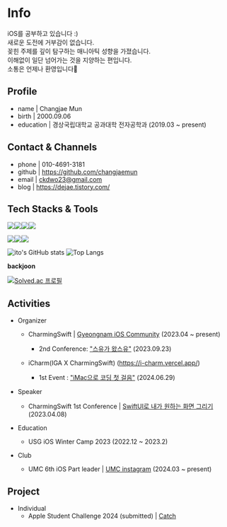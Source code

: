 # Info
iOS를 공부하고 있습니다 :)   
새로운 도전에 거부감이 없습니다.   
꽂힌 주제를 깊이 탐구하는 매니아틱 성향을 가졌습니다.   
이해없이 일단 넘어가는 것을 지양하는 편입니다.   
소통은 언제나 환영입니다🤗
<!--
**changjaemun/changjaemun** is a ✨ _special_ ✨ repository because its `README.md` (this file) appears on your GitHub profile.

Here are some ideas to get you started:

- 🔭 I’m currently working on ...
- 🌱 I’m currently learning ...
- 👯 I’m looking to collaborate on ...
- 🤔 I’m looking for help with ...
- 💬 Ask me about ...
- 📫 How to reach me: ...
- 😄 Pronouns: ...
- ⚡ Fun fact: ...
-->

## Profile

- name | Changjae Mun   
- birth | 2000.09.06   
- education | 경상국립대학교 공과대학 전자공학과 (2019.03 ~ present)   

   
## Contact & Channels

- phone | 010-4691-3181
- github | https://github.com/changjaemun
- email | ckdwo23@gmail.com
- blog | https://dejae.tistory.com/


## Tech Stacks & Tools

<img src="https://img.shields.io/badge/iOS-000000?style=flat-square&logo=Apple&logoColor=white"/><img src="https://img.shields.io/badge/Swift-F05138?style=flat-square&logo=Swift&logoColor=white"/><img src="https://img.shields.io/badge/Xcode-147EFB?style=flat-square&logo=Xcode&logoColor=white"/><img src="https://img.shields.io/badge/SwiftUI-000000?style=flat-square&logo=Swift&logoColor=blue"/>


<img src="https://img.shields.io/badge/Git-F05032?style=flat-square&logo=git&logoColor=white"/><img src="https://img.shields.io/badge/Notion-000000?style=flat-square&logo=Notion&logoColor=white"/><img src="https://img.shields.io/badge/Slack-4A154B?style=flat-square&logo=Slack&logoColor=white"/>

![ito's GitHub stats](https://github-readme-stats.vercel.app/api?username=changjaemun&show_icons=true&theme=transparent)             ![Top Langs](https://github-readme-stats.vercel.app/api/top-langs/?username=changjaemun&layout=compact)   

**backjoon**

[![Solved.ac
프로필](http://mazassumnida.wtf/api/v2/generate_badge?boj=ckdwo23)](https://solved.ac/ckdwo23)

## Activities
- Organizer
  - CharmingSwift | [Gyeongnam iOS Community](https://www.instagram.com/charming_swift/?next=%2F) (2023.04 ~ present)
    - 2nd Conference: ["스유가 왔스유"](https://leeo75.notion.site/Charming-Swift-2-285708529b014b51b6d334e24b3f0b33?pvs=4) (2023.09.23)
   
  - iCharm(IGA X CharmingSwift) (https://i-charm.vercel.app/)
    - 1st Event : ["iMac으로 코딩 첫 걸음"](https://festa.io/events/5316) (2024.06.29)
      
- Speaker
  - CharmingSwift 1st Conference | [SwiftUI로 내가 원하는 화면 그리기](https://www.youtube.com/watch?v=YDItZj6rSzA&t=618s) (2023.04.08)
 
- Education
  - USG iOS Winter Camp 2023 (2022.12 ~ 2023.2)
 
- Club
  - UMC 6th iOS Part leader | [UMC instagram](https://www.instagram.com/uni_makeus_challenge/) (2024.03 ~ present)

## Project
- Individual
  - Apple Student Challenge 2024 (submitted) | [Catch](https://github.com/changjaemun/Catch)
